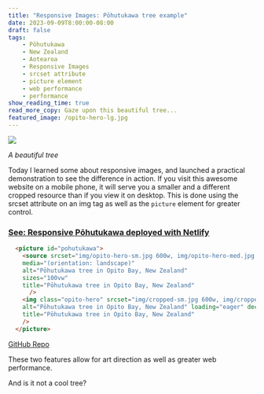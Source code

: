```yaml
---
title: "Responsive Images: Pōhutukawa tree example"
date: 2023-09-09T8:00:00-08:00
draft: false
tags: 
    - Pōhutukawa
    - New Zealand
    - Aotearoa
    - Responsive Images
    - srcset attribute
    - picture element
    - web performance
    - performance
show_reading_time: true
read_more_copy: Gaze upon this beautiful tree...
featured_image: /opito-hero-lg.jpg
---
```


![](/opito-hero-lg.jpg)

*A beautiful tree*

Today I learned some about responsive images, and launched a practical demonstration to see the difference in action. If you visit this awesome website on a mobile phone, it will serve you a smaller and a different cropped resource than if you view it on desktop. This is done using the srcset attribute on an img tag as well as the `picture` element for greater control.

### [See: Responsive Pōhutukawa deployed with Netlify](https://pohutukawa.netlify.app/)

```html
  <picture id="pohutukawa">
    <source srcset="img/opito-hero-sm.jpg 600w, img/opito-hero-med.jpg 1200w, img/opito-hero-lg.jpg 2400w, img/opito-hero.jpg 4800w" 
    media="(orientation: landscape)"
    alt="Pōhutukawa tree in Opito Bay, New Zealand"
    sizes="100vw"
    title="Pōhutukawa tree in Opito Bay, New Zealand"
      />
    <img class="opito-hero" srcset="img/cropped-sm.jpg 600w, img/cropped.jpg 1200w" sizes="100vw" 
    alt="Pōhutukawa tree in Opito Bay, New Zealand" loading="eager" decoding="sync"
    title="Pōhutukawa tree in Opito Bay, New Zealand"
    />
  </picture>
```

[GitHub Repo](https://github.com/airbr/pohutukawa)

These two features allow for art direction as well as greater web performance.

And is it not a cool tree?

